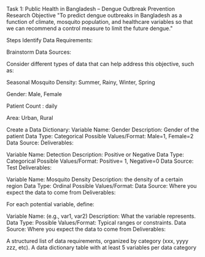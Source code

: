 Task 1: Public Health in Bangladesh – Dengue Outbreak Prevention
Research Objective
"To predict dengue outbreaks in Bangladesh as a function of climate, mosquito population, and healthcare variables so that we can recommend a control measure to limit the future dengue."

Steps
Identify Data Requirements:

Brainstorm Data Sources:


Consider different types of data that can help address this objective, such as:


Seasonal Mosquito Density: Summer, Rainy, Winter, Spring


Gender: Male, Female


Patient Count : daily


Area: Urban, Rural



Create a Data Dictionary:
Variable Name: Gender
Description: Gender of the patient
Data Type: Categorical
Possible Values/Format: Male=1, Female=2
Data Source: 
Deliverables:


Variable Name: Detection
Description: Positive or Negative
Data Type: Categorical
Possible Values/Format: Positive= 1, Negative=0
Data Source: Test
Deliverables:

Variable Name: Mosquito Density
Description: the density of a certain region
Data Type: Ordinal
Possible Values/Format: 
Data Source: Where you expect the data to come from
Deliverables:



For each potential variable, define:

Variable Name: (e.g., var1, var2)
Description: What the variable represents.
Data Type:
Possible Values/Format: Typical ranges or constraints.
Data Source: Where you expect the data to come from
Deliverables:

A structured list of data requirements, organized by category (xxx, yyyy zzz, etc).
A data dictionary table with at least 5 variables per data category
